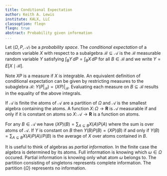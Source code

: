 ```yaml
---
title: Conditional Expectation
author: Keith A. Lewis
institute: KALX, LLC
classoption: fleqn
fleqn: true
abstract: Probability given information
...
```


Let $\langle \Omega, P, \mathcal{A}\rangle$ be a _probability space_.
The _conditional expectation_ of a random variable $X$ with respect
to a subalgebra $\mathcal{B}\subseteq\mathcal{A}$ is the $\mathcal{B}$
measurable random variable $Y$ satisfying $\int_B Y\,dP = \int_B X\,dP$
for all $B\in\mathcal{B}$ and we write $Y = E[X\mid\mathcal{B}]$.

Note $XP$ is a measure if $X$ is integrable. An equivalent definition of
conditional expectation can be given by restricting measures to the
subaglebra $\mathcal{B}$: $Y(P|_\mathcal{B}) = (XP)|_\mathcal{B}$.
Evaluating each measure on $B\subseteq\mathcal{B}$ results in the
equality of the above integrals.

If $\mathcal{A}$ is finite the atoms of $\mathcal{A}$ are a
partition of $\Omega$ and $\mathcal{A}$ is the smallest algebra
containing the atoms.
A function $X\colon\Omega\to\bm{R}$ is
$\mathcal{A}$ measurable if and only if it is constant on atoms so
$X\colon\mathcal{A}\to\bm{R}$ is a function on atoms.

For any $B\in\mathcal{A}$ we have $(XP)(B) = \sum_{A\subseteq B} X(A)P(A)$
where the sum is over atoms of $\mathcal{A}$. If $Y$ is constant on $B$
then $Y(B)P(B) = (XP)(B)$ if and only if $Y(B) = \sum_{A\subseteq B} X(A)P(A)/P(B)$
is the average of $X$ over atoms contained in $B$.

It is useful to think of algebras as _partial information_. In the finite case
the algebra is determined by its atoms. Full information is knowing which $\omega\in\Omega$
occured. Partial information is knowing only what atom $\omega$ belongs to.
The partition consisting of singletons represents complete information.
The partition $\{\Omega\}$ represents no information.
